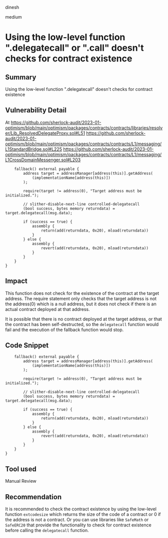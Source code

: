 dinesh

medium

# Using the low-level function ".delegatecall" or ".call" doesn't checks for contract existence

## Summary
Using the low-level function ".delegatecall" doesn't checks for contract existence

## Vulnerability Detail
At https://github.com/sherlock-audit/2023-01-optimism/blob/main/optimism/packages/contracts/contracts/libraries/resolver/Lib_ResolvedDelegateProxy.sol#L51
https://github.com/sherlock-audit/2023-01-optimism/blob/main/optimism/packages/contracts/contracts/L1/messaging/L1StandardBridge.sol#L225
https://github.com/sherlock-audit/2023-01-optimism/blob/main/optimism/packages/contracts/contracts/L1/messaging/L1CrossDomainMessenger.sol#L203

```solidity
    fallback() external payable {
        address target = addressManager[address(this)].getAddress(
            (implementationName[address(this)])
        );

        require(target != address(0), "Target address must be initialized.");

        // slither-disable-next-line controlled-delegatecall
        (bool success, bytes memory returndata) = target.delegatecall(msg.data);

        if (success == true) {
            assembly {
                return(add(returndata, 0x20), mload(returndata))
            }
        } else {
            assembly {
                revert(add(returndata, 0x20), mload(returndata))
            }
        }
    }
}
```

## Impact
This function does not check for the existence of the contract at the target address. The require statement only checks that the target address is not the address(0) which is a null address, but it does not check if there is an actual contract deployed at that address.

It is possible that there is no contract deployed at the target address, or that the contract has been self-destructed, so the `delegatecall` function would fail and the execution of the fallback function would stop.

## Code Snippet
```solidity
    fallback() external payable {
        address target = addressManager[address(this)].getAddress(
            (implementationName[address(this)])
        );

        require(target != address(0), "Target address must be initialized.");

        // slither-disable-next-line controlled-delegatecall
        (bool success, bytes memory returndata) = target.delegatecall(msg.data);

        if (success == true) {
            assembly {
                return(add(returndata, 0x20), mload(returndata))
            }
        } else {
            assembly {
                revert(add(returndata, 0x20), mload(returndata))
            }
        }
    }
}
```

## Tool used

Manual Review

## Recommendation
It is recommended to check the contract existence by using the low-level function `extcodesize` which returns the size of the code of a contract or 0 if the address is not a contract. Or you can use libraries like `SafeMath` or `SafeERC20` that provide the functionality to check for contract existence before calling the `delegatecall` function.